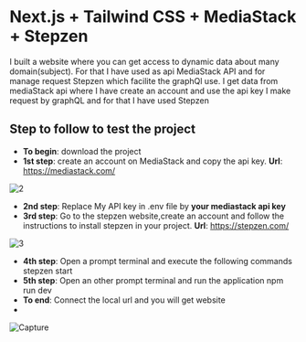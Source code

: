 # Next.js + Tailwind CSS + MediaStack + Stepzen
I built a website where you can get access to dynamic data about many domain(subject). For that I have used as api MediaStack API and for manage request Stepzen which facilite the graphQl use.
I get data from mediaStack api where I have create an account and use the api key
I make request by graphQL and for that I have used Stepzen

## Step to follow to test the project
* **To begin**: download the project
* **1st step**: create an account on MediaStack and copy the api key.
**Url**: https://mediastack.com/

![2](https://user-images.githubusercontent.com/97252877/219985543-bde187b2-00eb-48c9-9d75-8c8a8bb7e39a.PNG)

* **2nd step**: Replace My API key in .env file by **your mediastack api key**
* **3rd step**: Go to the stepzen website,create an account and follow the instructions to install stepzen in your project.
**Url**: https://stepzen.com/

![3](https://user-images.githubusercontent.com/97252877/219985591-339b55c1-3777-4358-ba81-be06be609fad.PNG)

* **4th step**: Open a prompt terminal and execute the following commands
    stepzen start
* **5th step**: Open an other prompt terminal and run the application
    npm run dev
* **To end**: Connect the local url and you will get website
* 
![Capture](https://user-images.githubusercontent.com/97252877/219985608-bed46b10-f029-4b1d-a61f-76487621b7a2.PNG)





